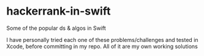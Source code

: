 # hackerrank-in-swift
Some of the popular ds &amp; algos in Swift


I have personally tried each one of these problems/challenges and tested in Xcode, before committing in my repo. All of it are my own working solutions

